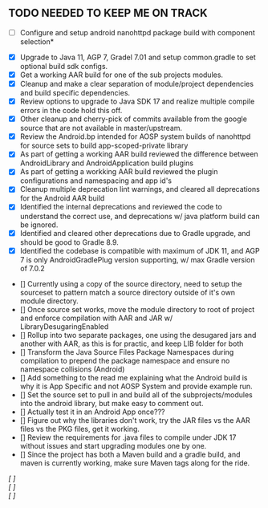 ## TODO NEEDED TO KEEP ME ON TRACK

*[ ] Configure and setup android nanohttpd package build with component selection*  
- [X] Upgrade to Java 11, AGP 7, Gradel 7.01 and setup common.gradle to set optional build sdk configs.
- [X] Get a working AAR build for one of the sub projects modules.
- [X] Cleanup and make a clear separation of module/project dependencies and build specific dependencies.
- [X] Review options to upgrade to Java SDK 17 and realize multiple compile errors in the code hold this off.
- [X] Other cleanup and cherry-pick of commits available from the google source that are not available in master/upstream.
- [X] Review the Android.bp intended for AOSP system builds of nanohttpd for source sets to build app-scoped-private library
- [X] As part of getting a working AAR build reviewed the difference between AndroidLibrary and AndroidApplication build plugins
- [X] As part of getting a workking AAR build reviewed the plugin configurations and namespacing and app id's 
- [X] Cleanup multiple deprecation lint warnings, and cleared all deprecations for the Android AAR build
- [X] Identified the internal deprecations and reviewed the code to understand the correct use, and deprecations w/ java platform build can be ignored.
- [X] Identified and cleared other deprecations due to Gradle upgrade, and should be good to Gradle 8.9.
- [X] Identified the codebase is compatible with maximum of JDK 11, and AGP 7 is only AndroidGradlePlug version supporting, w/ max Gradle version of 7.0.2
- [] Currently using a copy of the source directory, need to setup the sourceset to pattern match a source directory outside of it's own module directory.
- [] Once source set works, move the module directory to root of project and enforce compilation with AAR and JAR w/ LibraryDesugaringEnabled
- [] Rollup into two separate packages, one using the desugared jars and another with AAR, as this is for practic, and keep LIB folder for both
- [] Transform the Java Source Files Package Namespaces during compilation to prepend the package namespace and ensure no namespace collisions (Android)
- [] Add something to the read me explaining what the Android build is why it is App Specific and not AOSP System and provide example run.
- [] Set the source set to pull in and build all of the subprojects/modules into the android library, but make easy to comment out.
- [] Actually test it in an Android App once??? 
- [] Figure out why the libraries don't work, try the JAR files vs the AAR files vs the PKG files, get it working.
- [] Review the requirements for .java files to compile under JDK 17 without issues and start upgrading modules one by one.
- [] Since the project has both a Maven build and a gradle build, and maven is currently working, make sure Maven tags along for the ride.

*[ ]*  
*[ ]*  
*[ ]*  